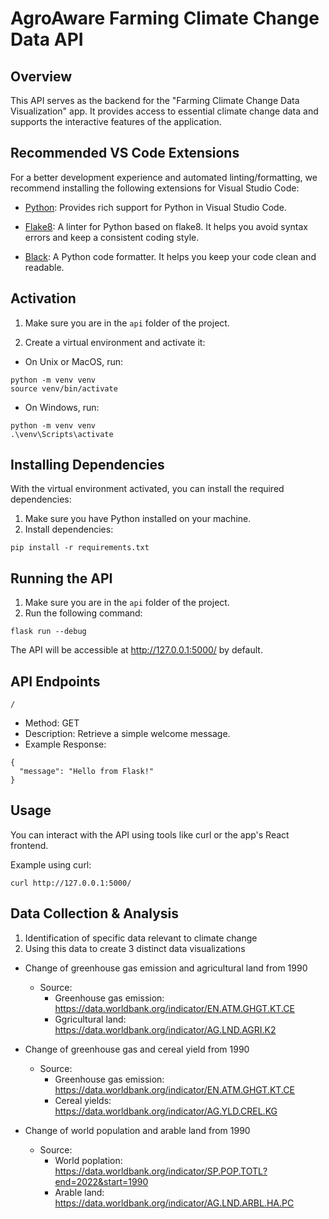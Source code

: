 # AgroAware Farming Climate Change Data API

## Overview

This API serves as the backend for the "Farming Climate Change Data Visualization" app. It provides access to essential climate change data and supports the interactive features of the application.

## Recommended VS Code Extensions

For a better development experience and automated linting/formatting, we recommend installing the following extensions for Visual Studio Code:

- [Python](https://marketplace.visualstudio.com/items?itemName=ms-python.python): Provides rich support for Python in Visual Studio Code.

- [Flake8](https://marketplace.visualstudio.com/items?itemName=me-dutour-mathieu.vscode-flake8): A linter for Python based on flake8. It helps you avoid syntax errors and keep a consistent coding style.

- [Black](https://marketplace.visualstudio.com/items?itemName=ms-python.vscode-pylance): A Python code formatter. It helps you keep your code clean and readable.

## Activation

1. Make sure you are in the `api` folder of the project.

2. Create a virtual environment and activate it:

- On Unix or MacOS, run:

```
python -m venv venv
source venv/bin/activate
```

- On Windows, run:

```
python -m venv venv
.\venv\Scripts\activate
```

## Installing Dependencies

With the virtual environment activated, you can install the required dependencies:

1. Make sure you have Python installed on your machine.
2. Install dependencies:

```
pip install -r requirements.txt
```

## Running the API

1. Make sure you are in the `api` folder of the project.
2. Run the following command:

```
flask run --debug
```

The API will be accessible at http://127.0.0.1:5000/ by default.

## API Endpoints

`/`

- Method: GET
- Description: Retrieve a simple welcome message.
- Example Response:

```
{
  "message": "Hello from Flask!"
}
```

## Usage

You can interact with the API using tools like curl or the app's React frontend.

Example using curl:

```
curl http://127.0.0.1:5000/
```

## Data Collection & Analysis

1. Identification of specific data relevant to climate change
2. Using this data to create 3 distinct data visualizations

* Change of greenhouse gas emission and agricultural land from 1990
  * Source: 
    * Greenhouse gas emission: https://data.worldbank.org/indicator/EN.ATM.GHGT.KT.CE
    * Ggricultural land: https://data.worldbank.org/indicator/AG.LND.AGRI.K2
  
* Change of greenhouse gas and cereal yield from 1990 
  * Source:
    * Greenhouse gas emission: https://data.worldbank.org/indicator/EN.ATM.GHGT.KT.CE
    * Cereal yields: https://data.worldbank.org/indicator/AG.YLD.CREL.KG
* Change of world population and arable land from 1990
  * Source:
    * World poplation:  https://data.worldbank.org/indicator/SP.POP.TOTL?end=2022&start=1990
    * Arable land: https://data.worldbank.org/indicator/AG.LND.ARBL.HA.PC
    